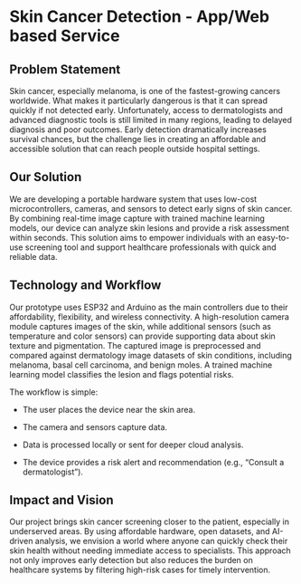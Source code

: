 # Skin Cancer Detection - App/Web based Service

## Problem Statement

Skin cancer, especially melanoma, is one of the fastest-growing cancers worldwide. What makes it particularly dangerous is that it can spread quickly if not detected early. Unfortunately, access to dermatologists and advanced diagnostic tools is still limited in many regions, leading to delayed diagnosis and poor outcomes. Early detection dramatically increases survival chances, but the challenge lies in creating an affordable and accessible solution that can reach people outside hospital settings.

## Our Solution

We are developing a portable hardware system that uses low-cost microcontrollers, cameras, and sensors to detect early signs of skin cancer. By combining real-time image capture with trained machine learning models, our device can analyze skin lesions and provide a risk assessment within seconds. This solution aims to empower individuals with an easy-to-use screening tool and support healthcare professionals with quick and reliable data.

## Technology and Workflow

Our prototype uses ESP32 and Arduino as the main controllers due to their affordability, flexibility, and wireless connectivity. A high-resolution camera module captures images of the skin, while additional sensors (such as temperature and color sensors) can provide supporting data about skin texture and pigmentation. The captured image is preprocessed and compared against dermatology image datasets of skin conditions, including melanoma, basal cell carcinoma, and benign moles. A trained machine learning model classifies the lesion and flags potential risks.

The workflow is simple:

- The user places the device near the skin area.

- The camera and sensors capture data.

- Data is processed locally or sent for deeper cloud analysis.

- The device provides a risk alert and recommendation (e.g., “Consult a dermatologist”).

## Impact and Vision

Our project brings skin cancer screening closer to the patient, especially in underserved areas. By using affordable hardware, open datasets, and AI-driven analysis, we envision a world where anyone can quickly check their skin health without needing immediate access to specialists. This approach not only improves early detection but also reduces the burden on healthcare systems by filtering high-risk cases for timely intervention.
